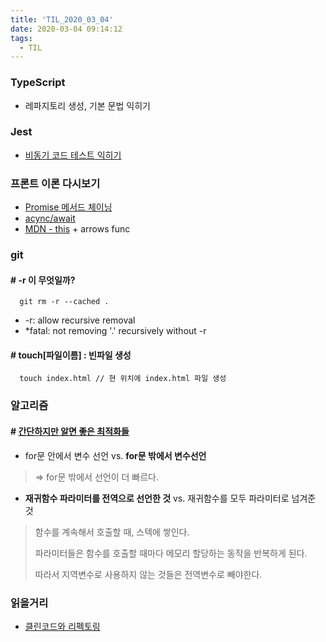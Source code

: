 ```yaml
---
title: 'TIL_2020_03_04'
date: 2020-03-04 09:14:12
tags:
  - TIL
---
```



### TypeScript
- 레파지토리 생성, 기본 문법 익히기


### Jest
- [비동기 코드 테스트 익히기](https://www.daleseo.com/jest-async/)


### 프론트 이론 다시보기
- [Promise 메서드 체이닝](https://www.daleseo.com/js-async-promise/)
- [acync/await](https://www.daleseo.com/js-async-async-await/)
- [MDN - this](https://developer.mozilla.org/ko/docs/Web/JavaScript/Reference/Operators/this) + arrows func


### git
#### # -r 이 무엇일까?
```text
  git rm -r --cached .
```
- -r: allow recursive removal
- *fatal: not removing '.' recursively without -r
#### # touch[파일이름] : 빈파일 생성
```text
  touch index.html // 현 위치에 index.html 파일 생성
```



### 알고리즘
#### # [간단하지만 알면 좋은 최적화들](https://kim6394.tistory.com/231?category=657064)
- for문 안에서 변수 선언 vs. **for문 밖에서 변수선언**
> => for문 밖에서 선언이 더 빠르다.


- **재귀함수 파라미터를 전역으로 선언한 것** vs. 재귀함수를 모두 파라미터로 넘겨준 것
> 함수를 계속해서 호출할 때, 스텍에 쌓인다.
>
> 파라미터들은 함수를 호출할 때마다 메모리 할당하는 동작을 반복하게 된다.
>
> 따라서 지역변수로 사용하지 않는 것들은 전역변수로 빼야한다. 



### 읽을거리
- [클린코드와 리펙토링](https://kim6394.tistory.com/213?category=657064)
